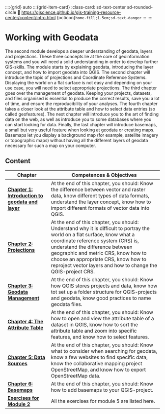 ::::{grid} auto
:::{grid-item-card}
:class-card: sd-text-center sd-rounded-circle
:link: https://giscience.github.io/gis-training-resource-center/content/intro.html 
{octicon}`home-fill;1.5em;sd-text-danger`
:::
::::

# Working with Geodata

The second module develops a deeper understanding of geodata, layers and projections. These three concepts 
lie at the core of geoinformation systems and you will need a solid understanding in order to develop 
further GIS-skills. The module starts by explaining geodata, introducing the layer concept, and how to import geodata into QGIS. The second chapter will introduce the topic of projections and Coordinate Reference Systems. Displaying the world on a flat surface is not easy and depending on your use case, you will need to select appropriate projections. The third chapter goes over the 
management of geodata. Keeping your projects, datasets, and files organised is essential to produce the 
correct results, save you a lot of time, and ensure the reproducibility of your analyses. The fourth chapter 
takes a closer look at the attribute table and how to select data entries (so called geofeatures). The next 
chapter will introduce you to the art of finding data on the web, as well as introduce you to some 
databases where you can start looking for data. Finally, the last chapter will introduce basemaps, a small 
but very useful feature when looking at geodata or creating maps. Basemaps let you display a background map 
(for example, satellite imagery or topographic maps) without having all the different layers of geodata 
necessary for such a map on your computer. 



## Content


| __Chapter__ | __Competences & Objectives__ |
| ----------- | ---------------------------- | 
|  __[Chapter 1: Introduction to geodata and layer](/content/Module_2/en_qgis_geodata_concept.md)__ | At the end of this chapter, you should: Know the difference between vector and raster data,   know different types of data formats, understand the layer concept,  know how to import different formats of vector data into QGIS.  | 
| __[Chapter 2: Projections](/content/Module_2/en_qgis_projections.md)__ | At the end of this chapter, you should: Understand why it is difficult to portray the world on a flat surface, know what a coordinate reference system (CRS) is, understand the difference between geographic and metric CRS, know how to choose an appropriate CRS, know how to reproject vector layers and how to change the QGIS-project CRS.
| __[Chapter 3: Geodata Management](/content/Module_2/en_qgis_geodata_management.md)__ | At the end of this chapter, you should: Know how QGIS stores projects and data, know how tot set up a folder structure for QGIS-projects and geodata, know good practices to name geodata files. |
| __[Chapter 4: The Attribute Table](/content/Module_2/en_qgis_attribute_table.md)__ | At the end of this chapter, you should: Know how to open and view the attribute table of a dataset in QGIS, know how to sort the attribute table and zoom into specific features, and know how to select features. |
| __[Chapter 5: Data Sources](/content/Module_2/en_data_sources.md)__ | At the end of this chapter, you should: Know what to consider when searching for geodata, know a few websites to find specific data, know the collaborative mapping project OpenStreetMap, and know how to export OpenStreetMap data. | 
| __[Chapter 6: Basemaps](/content/Module_2/en_qgis_basemap.md)__ | At the end of this chapter, you should: Know how to add basemaps to your QGIS-project. |
| __[Exercises for Module 2](/content/Module_2/en_qgis_module_2_exercises.md)__  | All the exercises for module 5 are listed here. | 

